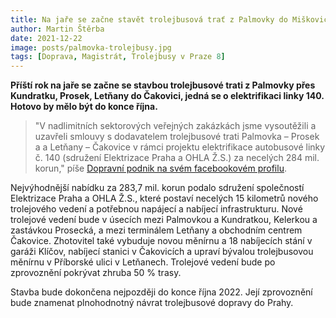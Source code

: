 ```yaml
---
title: Na jaře se začne stavět trolejbusová trať z Palmovky do Miškovic
author: Martin Štěrba
date: 2021-12-22
image: posts/palmovka-trolejbusy.jpg
tags: [Doprava, Magistrát, Trolejbusy v Praze 8]
---
```


**Příští rok na jaře se začne se stavbou trolejbusové trati z Palmovky přes Kundratku, Prosek, Letňany do Čakovici, jedná se o elektrifikaci linky 140. Hotovo by mělo být do konce října.**

>"V nadlimitních sektorových veřejných zakázkách jsme vysoutěžili a uzavřeli smlouvy s dodavatelem trolejbusové trati Palmovka – Prosek a a Letňany – Čakovice v rámci projektu elektrifikace autobusové linky č. 140 (sdružení Elektrizace Praha a OHLA Ž.S.) za necelých 284 mil. korun," píše [Dopravní podnik na svém facebookovém profilu](https://www.facebook.com/519448214811701/posts/4634635416626273/?d=n).

Nejvýhodnější nabídku za 283,7 mil. korun podalo sdružení společností Elektrizace Praha a OHLA Ž.S., které postaví necelých 15 kilometrů nového trolejového vedení a potřebnou napájecí a nabíjecí infrastrukturu. Nové trolejové vedení bude v úsecích mezi Palmovkou a Kundratkou, Kelerkou a zastávkou Prosecká, a mezi terminálem Letňany a obchodním centrem Čakovice. Zhotovitel také vybuduje novou měnírnu a 18 nabíjecích stání v garáži Klíčov, nabíjecí stanici v Čakovicích a upraví bývalou trolejbusovou měnírnu v Příborské ulici v Letňanech. Trolejové vedení bude po zprovoznění pokrývat zhruba 50 % trasy. 

Stavba bude dokončena nejpozději do konce října 2022. Její zprovoznění bude znamenat plnohodnotný návrat trolejbusové dopravy do Prahy.
